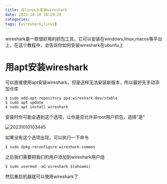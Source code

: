 ```yaml
---
title: 在linux上安装wireshark
date: 2023-10-10 10:29:28
categories:
tags: [wireshark,linux]
---
```


wireshark是一款很好用的抓包工具，它可以安装在windows,linux,macos等平台上，在这个教程中，会告诉你如何安装wireshark在ubuntu上

# 用apt安装wireshark

可以直接使用apt安装wireshark，但是这样无法安装新版本，所以最好先手动添加仓库

```shell
$ sudo add-apt-repository ppa:wireshark-dev/stable
$ sudo apt update
$ sudo apt install wireshark
```
安装时你可能会遇到这个选项，让你是否允许非root用户抓包，选择"是"

![20231010103445](https://skynesserblog.oss-cn-hangzhou.aliyuncs.com/20231010103445.png)

如果没有这个选项出现，可以执行一下命令
```shell
$ sudo dpkg-reconfigure wireshark-common
```

之后我们需要把我们的用户添加到wireshark用户组
```shell
$ sudo usermod -aG wireshark $(whoami)
```

然后重启机器就可以使用wireshark了